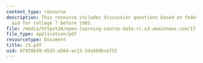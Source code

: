 ```yaml
---
content_type: resource
description: This resource includes discussion questions based on federal financial
  aid for college ? before 1965.
file: /media/https%3A/open-learning-course-data-rc.s3.amazonaws.com/17-317-u-s-social-policy-spring-2006/8f928b39d525a504ac132da969bce752_23.pdf
file_type: application/pdf
resourcetype: Document
title: 23.pdf
uid: 8f928b39-d525-a504-ac13-2da969bce752
---
```

